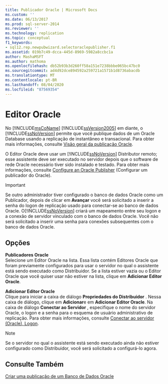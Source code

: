 ```yaml
---
title: Publicador Oracle | Microsoft Docs
ms.custom: ''
ms.date: 06/13/2017
ms.prod: sql-server-2014
ms.reviewer: ''
ms.technology: replication
ms.topic: conceptual
f1_keywords:
- sql12.rep.newpubwizard.selectoraclepublisher.f1
ms.assetid: 019b7c49-dcca-445d-8969-5982a8ccbc1a
author: MashaMSFT
ms.author: mathoma
ms.openlocfilehash: db52b93b3d260ff58a151e7238bbbe065bc47bc0
ms.sourcegitcommit: ad4d92dce894592a259721a1571b1d8736abacdb
ms.translationtype: MT
ms.contentlocale: pt-BR
ms.lasthandoff: 08/04/2020
ms.locfileid: "87569354"
---
```

# <a name="oracle-publisher"></a>Editor Oracle
  No [!INCLUDE[msCoName](../../includes/msconame-md.md)] [!INCLUDE[ssVersion2005](../../includes/ssversion2005-md.md)] em diante, o [!INCLUDE[ssNoVersion](../../includes/ssnoversion-md.md)] permite que você publique dados de um Oracle Database usando a replicação de instantâneo e transacional. Para obter mais informações, consulte [Visão geral da publicação Oracle](non-sql/oracle-publishing-overview.md).  
  
 O Editor Oracle deve usar um [!INCLUDE[ssNoVersion](../../includes/ssnoversion-md.md)] Distributor remoto; esse assistente deve ser executado no servidor depois que o software de rede Oracle necessário tiver sido instalado e testado. Para obter mais informações, consulte [Configure an Oracle Publisher](non-sql/configure-an-oracle-publisher.md) (Configurar um publicador do Oracle).  
  
> [!IMPORTANT]  
>  Se outro administrador tiver configurado o banco de dados Oracle como um Publicador, depois de clicar em **Avançar** você será solicitado a inserir a senha do logon de replicação usado para conectar-se ao banco de dados Oracle. O[!INCLUDE[ssNoVersion](../../includes/ssnoversion-md.md)] criará um mapeamento entre seu logon e a conexão de servidor vinculado com o banco de dados Oracle. Você não será solicitado a inserir uma senha para conexões subsequentes com o banco de dados Oracle.  
  
## <a name="options"></a>Opções  
 **Publicadores Oracle**  
 Selecione um Editor Oracle na lista. Essa lista contém Editores Oracle que foram previamente configurados para usar o servidor no qual o assistente está sendo executado como Distribuidor. Se a lista estiver vazia ou o Editor Oracle que você quiser usar não estiver na lista, clique em **Adicionar Editor Oracle**.  
  
 **Adicionar Editor Oracle**  
 Clique para iniciar a caixa de diálogo **Propriedades do Distribuidor** . Nessa caixa de diálogo, clique em **Adicionar**e em **Adicionar Editor Oracle**. Na caixa de diálogo **Conectar ao Servidor** , especifique o nome do servidor Oracle, o logon e a senha para o esquema de usuário administrativo de replicação. Para obter mais informações, consulte [Conectar ao servidor &#40;Oracle&#41;, Logon](connect-to-server-oracle-login.md).  
  
> [!NOTE]  
>  Se o servidor no qual o assistente está sendo executado ainda não estiver configurado como Distribuidor, você será solicitado a configurá-lo agora.  
  
## <a name="see-also"></a>Consulte Também  
 [Criar uma publicação de um Banco de Dados Oracle](publish/create-a-publication-from-an-oracle-database.md)   

  
  
